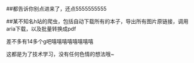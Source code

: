 ##都告诉你别点进来了，还点5555555555

##某不知名h站的爬虫，包括自动下载所有的本子，导出所有图片原链接，调用aria下载，以及批量转换成pdf

差不多有14多个g吧嘻嘻嘻嘻嘻嘻嘻嘻

这都是为了技术学习，没有任何色情的想法哦~